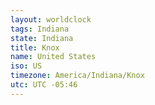 ```yaml
---
layout: worldclock
tags: Indiana
state: Indiana
title: Knox
name: United States
iso: US
timezone: America/Indiana/Knox
utc: UTC -05:46
---
```


